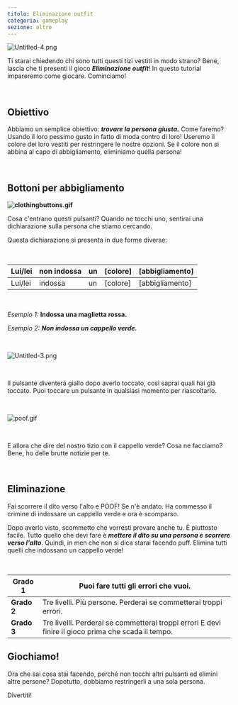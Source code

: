 ```yaml
---
titolo: Eliminazione outfit
categoria: gameplay
sezione: altro
---
```

![Untitled-4.png](https://help.Studycat.com/hc/article_attachments/34921324100889)

Ti starai chiedendo chi sono tutti questi tizi vestiti in modo strano? Bene, lascia che ti presenti il ​​gioco ***Eliminazione outfit***! In questo tutorial impareremo come giocare. Cominciamo!

 

## **Obiettivo**

Abbiamo un semplice obiettivo: ***trovare la persona giusta.*** Come faremo? Usando il loro pessimo gusto in fatto di moda contro di loro! Useremo il colore dei loro vestiti per restringere le nostre opzioni. Se il colore non si abbina al capo di abbigliamento, eliminiamo quella persona!

 

## **Bottoni per abbigliamento**

**![clothingbuttons.gif](https://help.Studycat.com/hc/article_attachments/34921310348441)**

Cosa c'entrano questi pulsanti? Quando ne tocchi uno, sentirai una dichiarazione sulla persona che stiamo cercando.

Questa dichiarazione si presenta in due forme diverse:

 

| Lui/lei | non indossa | un | \[colore] | \[abbigliamento] |
| --- | --- | --- | --- | --- |
| Lui/lei | indossa | un | \[colore] | \[abbigliamento] |

 

*Esempio 1:* **Indossa una maglietta rossa.**

*Esempio 2:* ***Non indossa un cappello verde.***

 

![Untitled-3.png](https://help.Studycat.com/hc/article_attachments/34921324104985)  

 

Il pulsante diventerà giallo dopo averlo toccato, così saprai quali hai già toccato. Puoi toccare un pulsante in qualsiasi momento per riascoltarlo. 

 

![poof.gif](https://help.Studycat.com/hc/article_attachments/34921324114329)

 

E allora che dire del nostro tizio con il cappello verde? Cosa ne facciamo? Bene, ho delle brutte notizie per te.

 

## **Eliminazione**

Fai scorrere il dito verso l'alto e POOF! Se n'è andato. Ha commesso il crimine di indossare un cappello verde e ora è scomparso.

Dopo averlo visto, scommetto che vorresti provare anche tu. È piuttosto facile. Tutto quello che devi fare è ***mettere il dito su una persona e scorrere verso l'alto***. Quindi, in men che non si dica starai facendo puff. Elimina tutti quelli che indossano un cappello verde!

 

| **Grado 1** | Puoi fare tutti gli errori che vuoi. |
| --- | --- |
| **Grado 2** | Tre livelli. Più persone. Perderai se commetterai troppi errori. |
| **Grado 3** | Tre livelli. Perderai se commetterai troppi errori E devi finire il gioco prima che scada il tempo. |

## 

## **Giochiamo!**

Ora che sai cosa stai facendo, perché non tocchi altri pulsanti ed elimini altre persone? Dopotutto, dobbiamo restringerli a una sola persona.

Divertiti!